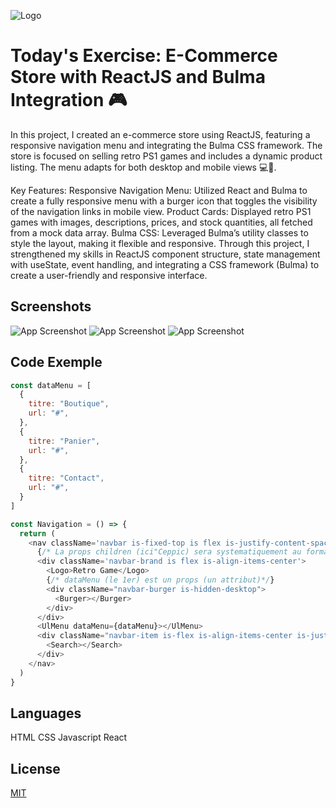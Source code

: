 
![Logo](../boutique/public/assets/img/logo_perso.jpg)


# Today's Exercise: E-Commerce Store with ReactJS and Bulma Integration 🎮

In this project, I created an e-commerce store using ReactJS, featuring a responsive navigation menu and integrating the Bulma CSS framework. The store is focused on selling retro PS1 games and includes a dynamic product listing. The menu adapts for both desktop and mobile views 💻📱.

Key Features:
Responsive Navigation Menu: Utilized React and Bulma to create a fully responsive menu with a burger icon that toggles the visibility of the navigation links in mobile view.
Product Cards: Displayed retro PS1 games with images, descriptions, prices, and stock quantities, all fetched from a mock data array.
Bulma CSS: Leveraged Bulma’s utility classes to style the layout, making it flexible and responsive.
Through this project, I strengthened my skills in ReactJS component structure, state management with useState, event handling, and integrating a CSS framework (Bulma) to create a user-friendly and responsive interface.


## Screenshots

![App Screenshot](../boutique/public/assets/img/Capture-ecran-1.png)
![App Screenshot](../boutique/public/assets/img/Capture-ecran-2.png)
![App Screenshot](../boutique/public/assets/img/Capture-ecran-3.png)


## Code Exemple
```javascript
const dataMenu = [
  {
    titre: "Boutique",
    url: "#",
  },
  {
    titre: "Panier",
    url: "#",
  },
  {
    titre: "Contact",
    url: "#",
  }
]

const Navigation = () => {
  return (
    <nav className='navbar is-fixed-top is flex is-justify-content-space-between'>
      {/* La props children (ici"Ceppic) sera systematiquement au format string */}
      <div className='navbar-brand is flex is-align-items-center'>
        <Logo>Retro Game</Logo>
        {/* dataMenu (le 1er) est un props (un attribut)*/}
        <div className="navbar-burger is-hidden-desktop">
          <Burger></Burger>
        </div>
      </div>
      <UlMenu dataMenu={dataMenu}></UlMenu>
      <div className="navbar-item is-flex is-align-items-center is-justify-content-flex-start is-hidden-touch">
        <Search></Search>
      </div>
    </nav>
  )
}
```
## Languages

HTML
CSS
Javascript
React
## License

[MIT](https://choosealicense.com/licenses/mit/)

